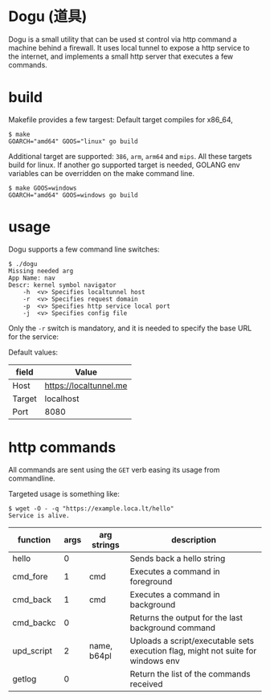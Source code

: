 # Dogu (道具)
Dogu is a small utility that can be used st control via http command a machine behind a firewall.
It uses local tunnel to expose a http service to the internet, and implements a small http server that executes a few commands.

# build
Makefile provides a few targest:
Default target compiles for x86_64,
```
$ make
GOARCH="amd64" GOOS="linux" go build
```
Additional target are supported: `386`, `arm`, `arm64` and `mips`.
All these targets build for linux.
If another go supported target is needed, GOLANG env variables can be overridden on the make command line.
```
$ make GOOS=windows
GOARCH="amd64" GOOS=windows go build
```

# usage
Dogu supports a few command line switches:
```
$ ./dogu
Missing needed arg
App Name: nav
Descr: kernel symbol navigator
	-h	<v>	Specifies localtunnel host
	-r	<v>	Specifies request domain
	-p	<v>	Specifies http service local port
	-j	<v>	Specifies config file
```
Only the `-r` switch is mandatory, and it is needed to specify the base URL for the service:

Default values:

| field  | Value                  |
|--------|------------------------|
| Host   | https://localtunnel.me |
| Target | localhost              |
| Port   | 8080                   |

# http commands
All commands are sent using the `GET` verb easing its usage from commandline.

Targeted usage is something like:

```
$ wget -O - -q "https://example.loca.lt/hello"
Service is alive.
```

| function   | args | arg strings | description                                                                      |
|------------|------|-------------|----------------------------------------------------------------------------------|
| hello      | 0    |             | Sends back a hello string                                                        |
| cmd_fore   | 1    | cmd         | Executes a command in foreground                                                 |
| cmd_back   | 1    | cmd         | Executes a command in background                                                 |
| cmd_backc  | 0    |             | Returns the output for the last background command                               |
| upd_script | 2    | name, b64pl | Uploads a script/executable sets execution flag, might not suite for windows env |
| getlog     | 0    |             | Return the list of the commands received                                         |

